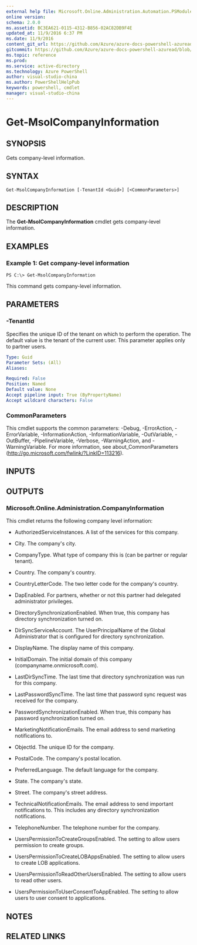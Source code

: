 ```yaml
---
external help file: Microsoft.Online.Administration.Automation.PSModule.dll-Help.xml
online version:
schema: 2.0.0
ms.assetid: BC3EA621-0115-4312-B856-02AC82DB9F4E
updated_at: 11/9/2016 6:37 PM
ms.date: 11/9/2016
content_git_url: https://github.com/Azure/azure-docs-powershell-azuread/blob/master/Azure%20AD%20Cmdlets/MSOnline/v1/Get-MsolCompanyInformation.md
gitcommit: https://github.com/Azure/azure-docs-powershell-azuread/blob/7986fb4880d0ee292c289166871e4b25df1ad4b8/Azure%20AD%20Cmdlets/MSOnline/v1/Get-MsolCompanyInformation.md
ms.topic: reference
ms.prod: 
ms.service: active-directory
ms.technology: Azure PowerShell
author: visual-studio-china
ms.author: PowerShellHelpPub
keywords: powershell, cmdlet
manager: visual-studio-china
---
```


# Get-MsolCompanyInformation

## SYNOPSIS
Gets company-level information.

## SYNTAX

```
Get-MsolCompanyInformation [-TenantId <Guid>] [<CommonParameters>]
```

## DESCRIPTION
The **Get-MsolCompanyInformation** cmdlet gets company-level information.

## EXAMPLES

### Example 1: Get company-level information
```
PS C:\> Get-MsolCompanyInformation
```

This command gets company-level information.

## PARAMETERS

### -TenantId
Specifies the unique ID of the tenant on which to perform the operation.
The default value is the tenant of the current user.
This parameter applies only to partner users.

```yaml
Type: Guid
Parameter Sets: (All)
Aliases:

Required: False
Position: Named
Default value: None
Accept pipeline input: True (ByPropertyName)
Accept wildcard characters: False
```

### CommonParameters
This cmdlet supports the common parameters: -Debug, -ErrorAction, -ErrorVariable, -InformationAction, -InformationVariable, -OutVariable, -OutBuffer, -PipelineVariable, -Verbose, -WarningAction, and -WarningVariable. For more information, see about_CommonParameters (http://go.microsoft.com/fwlink/?LinkID=113216).

## INPUTS

## OUTPUTS

### Microsoft.Online.Administration.CompanyInformation
This cmdlet returns the following company level information:

* AuthorizedServiceInstances. A list of the services for this company.

* City. The company's city.

* CompanyType. What type of company this is (can be partner or regular tenant).

* Country. The company's country.

* CountryLetterCode. The two letter code for the company's country.

* DapEnabled. For partners, whether or not this partner had delegated administrator privileges.

* DirectorySynchronizationEnabled. When true, this company has directory synchronization turned on.

* DirSyncServiceAccount. The UserPrincipalName of the Global Administrator that is configured for directory synchronization.

* DisplayName. The display name of this company.

* InitialDomain. The initial domain of this company (companyname.onmicrosoft.com).

* LastDirSyncTime. The last time that directory synchronization was run for this company.

* LastPasswordSyncTime. The last time that password sync request was received for the company.

* PasswordSynchronizationEnabled. When true, this company has password synchronization turned on.

* MarketingNotificationEmails. The email address to send marketing notifications to.

* ObjectId. The unique ID for the company.

* PostalCode. The company's postal location.

* PreferredLanguage. The default language for the company.

* State. The company's state.

* Street. The company's street address.

* TechnicalNotificationEmails. The email address to send important notifications to.
This includes any directory synchronization notifications.

* TelephoneNumber. The telephone number for the company.

* UsersPermissionToCreateGroupsEnabled. The setting to allow users permission to create groups.

* UsersPermissionToCreateLOBAppsEnabled. The setting to allow users to create LOB applications.

* UsersPermissionToReadOtherUsersEnabled. The setting to allow users to read other users.

* UsersPermissionToUserConsentToAppEnabled. The setting to allow users to user consent to applications.

## NOTES

## RELATED LINKS
